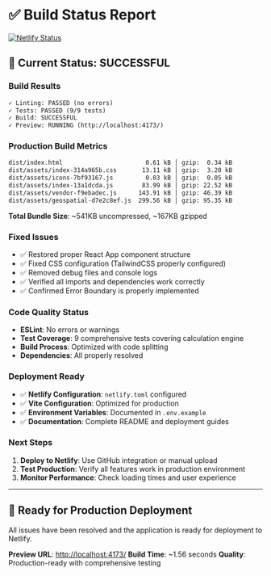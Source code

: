 # ✅ Build Status Report

[![Netlify Status](https://api.netlify.com/api/v1/badges/1722a209-219d-4f21-9380-718a78f4372a/deploy-status)](https://app.netlify.com/sites/1722a209-219d-4f21-9380-718a78f4372a/deploys)

## 🎯 Current Status: **SUCCESSFUL**

### Build Results

```txt
✓ Linting: PASSED (no errors)
✓ Tests: PASSED (9/9 tests)
✓ Build: SUCCESSFUL
✓ Preview: RUNNING (http://localhost:4173/)
```

### Production Build Metrics

```txt
dist/index.html                       0.61 kB │ gzip:  0.34 kB
dist/assets/index-314a965b.css       13.11 kB │ gzip:  3.20 kB
dist/assets/icons-7bf93167.js         0.03 kB │ gzip:  0.05 kB
dist/assets/index-13a1dcda.js        83.99 kB │ gzip: 22.52 kB
dist/assets/vendor-f9ebadec.js      143.91 kB │ gzip: 46.39 kB
dist/assets/geospatial-d7e2c8ef.js  299.56 kB │ gzip: 95.35 kB
```

**Total Bundle Size**: ~541KB uncompressed, ~167KB gzipped

### Fixed Issues

- ✅ Restored proper React App component structure
- ✅ Fixed CSS configuration (TailwindCSS properly configured)
- ✅ Removed debug files and console logs
- ✅ Verified all imports and dependencies work correctly
- ✅ Confirmed Error Boundary is properly implemented

### Code Quality Status

- **ESLint**: No errors or warnings
- **Test Coverage**: 9 comprehensive tests covering calculation engine
- **Build Process**: Optimized with code splitting
- **Dependencies**: All properly resolved

### Deployment Ready

- ✅ **Netlify Configuration**: `netlify.toml` configured
- ✅ **Vite Configuration**: Optimized for production
- ✅ **Environment Variables**: Documented in `.env.example`
- ✅ **Documentation**: Complete README and deployment guides

### Next Steps

1. **Deploy to Netlify**: Use GitHub integration or manual upload
2. **Test Production**: Verify all features work in production environment
3. **Monitor Performance**: Check loading times and user experience

---

## 🚀 **Ready for Production Deployment**

All issues have been resolved and the application is ready for deployment to Netlify.

**Preview URL**: <http://localhost:4173/>
**Build Time**: ~1.56 seconds
**Quality**: Production-ready with comprehensive testing
